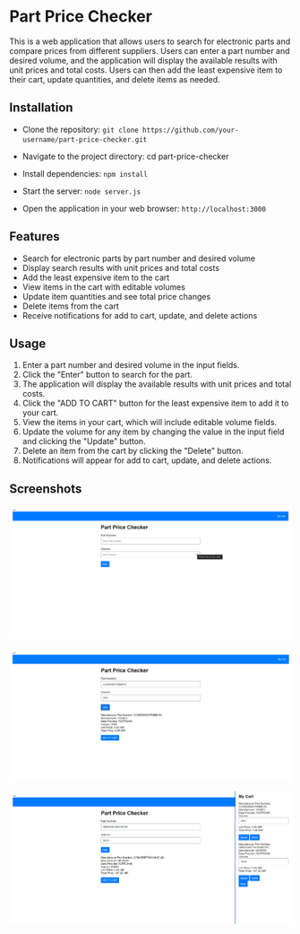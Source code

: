 
# Part Price Checker


This is a web application that allows users to search for electronic parts and compare prices from different suppliers. Users can enter a part number and desired volume, and the application will display the available results with unit prices and total costs. Users can then add the least expensive item to their cart, update quantities, and delete items as needed.


## Installation

- Clone the repository: `git clone https://github.com/your-username/part-price-checker.git`

- Navigate to the project directory: cd part-price-checker

- Install dependencies: `npm install`

- Start the server: `node server.js`

- Open the application in your web browser: `http://localhost:3000`


## Features

- Search for electronic parts by part number and desired volume
- Display search results with unit prices and total costs
- Add the least expensive item to the cart
- View items in the cart with editable volumes
- Update item quantities and see total price changes
- Delete items from the cart
- Receive notifications for add to cart, update, and delete actions


## Usage

1. Enter a part number and desired volume in the input fields.
2. Click the "Enter" button to search for the part.
3. The application will display the available results with unit prices and total costs.
4. Click the "ADD TO CART" button for the least expensive item to add it to your cart.
5. View the items in your cart, which will include editable volume fields.
6. Update the volume for any item by changing the value in the input field and clicking the "Update" button.
7. Delete an item from the cart by clicking the "Delete" button.
8. Notifications will appear for add to cart, update, and delete actions.


## Screenshots

![Home-Page](<Screenshot 2024-07-25 193318.png>)

![Compare_Product_Price](<Screenshot 2024-07-25 193501.png>)

![Add_to_Cart](<Screenshot 2024-07-25 193538.png>)

